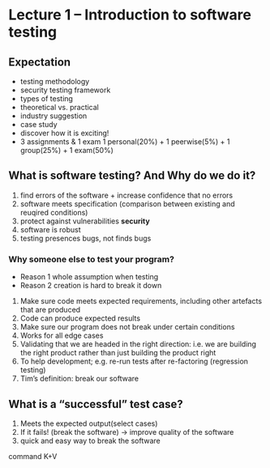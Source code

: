 # Lecture 1 – Introduction to software testing
## Expectation
- testing methodology
- security testing framework
- types of testing
- theoretical vs. practical
- industry suggestion
- case study 
- discover how it is exciting!
- 3 assignments & 1 exam
1 personal(20%) + 1 peerwise(5%) + 1 group(25%) + 1 exam(50%)


## What is software testing? And Why do we do it?
1. find errors of the software + increase confidence that no errors
2. software meets specification (comparison between existing and reuqired conditions)
3. protect against vulnerabilities **security**
4. software is robust
5. testing presences bugs, not finds bugs

### Why someone else to test your program?
- Reason 1 whole assumption when testing
- Reason 2 creation is hard to break it down

1. Make sure code meets expected requirements, including other artefacts that are produced
2. Code can produce expected results
3. Make sure our program does not break under certain conditions
4. Works for all edge cases
5. Validating that we are headed in the right direction: i.e. we are building the right product
rather than just building the product right
6. To help development; e.g. re-run tests after re-factoring (regression testing)
7. Tim’s definition: break our software

## What is a “successful” test case?
1. Meets the expected output(select cases)
2. If it fails! (break the software) -> improve quality of the software
3. quick and easy way to break the software


command K+V